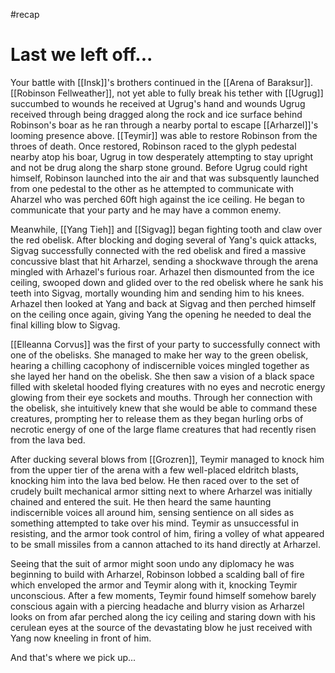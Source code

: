 #recap 
# Last we left off...
Your battle with [[Insk]]'s brothers continued in the [[Arena of Baraksur]]. [[Robinson Fellweather]], not yet able to fully break his tether with [[Ugrug]] succumbed to wounds he received at Ugrug's hand and wounds Ugrug received through being dragged along the rock and ice surface behind Robinson's boar as he ran through a nearby portal to escape [[Arharzel]]'s looming presence above. [[Teymir]] was able to restore Robinson from the throes of death. Once restored, Robinson raced to the glyph pedestal nearby atop his boar, Ugrug in tow desperately attempting to stay upright and not be drug along the sharp stone ground. Before Ugrug could right himself, Robinson launched into the air and that was subsquently launched from one pedestal to the other as he attempted to communicate with Aharzel who was perched 60ft high against the ice ceiling. He began to communicate that your party and he may have a common enemy.

Meanwhile, [[Yang Tieh]] and [[Sigvag]] began fighting tooth and claw over the red obelisk. After blocking and doging several of Yang's quick attacks, Sigvag successfully connected with the red obelisk and fired a massive concussive blast that hit Arharzel, sending a shockwave through the arena mingled with Arhazel's furious roar. Arhazel then dismounted from the ice ceiling, swooped down and glided over to the red obelisk where he sank his teeth into Sigvag, mortally wounding him and sending him to his knees. Arhazel then looked at Yang and back at Sigvag and then perched himself on the ceiling once again, giving Yang the opening he needed to deal the final killing blow to Sigvag.

[[Elleanna Corvus]] was the first of your party to successfully connect with one of the obelisks. She managed to make her way to the green obelisk, hearing a chilling cacophony of indiscernible voices mingled together as she layed her hand on the obelisk. She then saw a vision of a black space filled with skeletal hooded flying creatures with no eyes and necrotic energy glowing from their eye sockets and mouths. Through her connection with the obelisk, she intuitively knew that she would be able to command these creatures, prompting her to release them as they began hurling orbs of necrotic energy of one of the large flame creatures that had recently risen from the lava bed.

After ducking several blows from [[Grozren]], Teymir managed to knock him from the upper tier of the arena with a few well-placed eldritch blasts, knocking him into the lava bed below. He then raced over to the set of crudely built mechanical armor sitting next to where Arharzel was initially chained and entered the suit. He then heard the same haunting indiscernible voices all around him, sensing sentience on all sides as something attempted to take over his mind. Teymir as unsuccessful in resisting, and the armor took control of him, firing a volley of what appeared to be small missiles from a cannon attached to its hand directly at Arharzel.

Seeing that the suit of armor might soon undo any diplomacy he was beginning to build with Arharzel, Robinson lobbed a scalding ball of fire which enveloped the armor and Teymir along with it, knocking Teymir unconscious. After a few moments, Teymir found himself somehow barely conscious again with a piercing headache and blurry vision as Arharzel looks on from afar perched along the icy ceiling and staring down with his cerulean eyes at the source of the devastating blow he just received with Yang now kneeling in front of him.

And that's where we pick up...